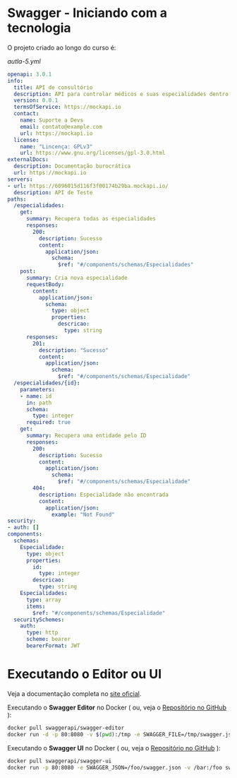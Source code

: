 # Swagger - Iniciando com a tecnologia

O projeto criado ao longo do curso é:

*autla-5.yml*
```yml
openapi: 3.0.1
info:
  title: API de consultório
  description: API para controlar médicos e suas especialidades dentro do consultório.
  version: 0.0.1
  termsOfService: https://mockapi.io
  contact:
    name: Suporte a Devs
    email: contato@example.com
    url: https://mockapi.io
  license:
    name: "Lincença: GPLv3"
    url: https://www.gnu.org/licenses/gpl-3.0.html
externalDocs:
  description: Documentação burocrática
  url: https://mockapi.io
servers:
- url: https://6096015d116f3f00174b29ba.mockapi.io/
  description: API de Teste
paths:
  /especialidades:
    get:
      summary: Recupera todas as especialidades
      responses:
        200:
          description: Sucesso
          content:
            application/json:
              schema:
                $ref: "#/components/schemas/Especialidades"
    post:
      summary: Cria nova especialidade
      requestBody:
        content:
          application/json:
            schema:
              type: object
              properties:
                descricao:
                  type: string
      responses:
        201:
          description: "Sucesso"
          content:
            application/json:
              schema:
                $ref: "#/components/schemas/Especialidade"
  /especialidades/{id}:
    parameters:
    - name: id
      in: path
      schema:
        type: integer
      required: true
    get:
      summary: Recupera uma entidade pelo ID
      responses:
        200:
          description: Sucesso
          content:
            application/json:
              schema:
                $ref: "#/components/schemas/Especialidade"
        404:
          description: Especialidade não encontrada
          content:
            application/json:
              example: "Not Found"
security: 
- auth: []
components:
  schemas:
    Especialidade:
      type: object
      properties:
        id:
          type: integer
        descricao:
          type: string
    Especialidades:
      type: array
      items:
        $ref: "#/components/schemas/Especialidade"
  securitySchemes:
    auth:
      type: http
      scheme: bearer
      bearerFormat: JWT
```

# Executando o Editor ou UI

Veja a documentação completa no [site oficial](https://swagger.io/tools/).


Executando o **Swagger Editor** no Docker ( ou, veja o [Repositório no GitHub](https://github.com/swagger-api/swagger-editor) ):

```sh
docker pull swaggerapi/swagger-editor
docker run -d -p 80:8080 -v $(pwd):/tmp -e SWAGGER_FILE=/tmp/swagger.json swaggerapi/swagger-editor
```

Executando o **Swagger UI** no Docker  ( ou, veja o [Repositório no GitHub](https://github.com/swagger-api/swagger-ui) ):

```sh
docker pull swaggerapi/swagger-ui
docker run -p 80:8080 -e SWAGGER_JSON=/foo/swagger.json -v /bar:/foo swaggerapi/swagger-ui
```

